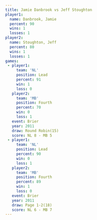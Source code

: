 ```yaml
---
title: Jamie Danbrook vs Jeff Stoughton
player1:               
  name: Danbrook, Jamie
  percent: 90          
  wins: 1              
  losses: 1            
player2:               
  name: Stoughton, Jeff
  percent: 80          
  wins: 1              
  losses: 1            
games:
 - player1:        
     team: 'NL'    
     position: Lead
     percent: 91   
     win: 1        
     loss: 0       
   player2:          
     team: 'MB'      
     position: Fourth
     percent: 70     
     win: 0          
     loss: 1         
   event: Brier         
   year: 2011           
   draw: Round Robin(15)
   score: NL 8 - MB 5   
 - player1:        
     team: 'NL'    
     position: Lead
     percent: 90   
     win: 0        
     loss: 1       
   player2:          
     team: 'MB'      
     position: Fourth
     percent: 89     
     win: 1          
     loss: 0         
   event: Brier      
   year: 2011        
   draw: Page 1-2(18)
   score: NL 6 - MB 7
---
```

